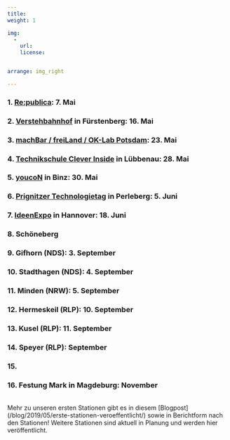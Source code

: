 ```yaml
---
title: 
weight: 1

img:
  -
    url: 
    license: 


arrange: img_right

---
```

### 1. [Re:publica](https://19.re-publica.com/en/session/dem-turing-bus-durch-kleinstadtgalaxie): 7. Mai
### 2. [Verstehbahnhof](https://www.verstehbahnhof.de/) in Fürstenberg: 16. Mai  
### 3. [machBar / freiLand / OK-Lab Potsdam](https://machbar-potsdam.de/): 23. Mai 
### 4. [Technikschule Clever Inside](http://jfvnet.de/cleverinside/) in Lübbenau: 28. Mai 
### 5. [youcoN](https://youpan.de/youcon2019/) in Binz: 30. Mai
### 6. [Prignitzer Technologietag](https://tgz-prignitz.de/) in Perleberg: 5. Juni
### 7. [IdeenExpo](https://ideenexpo.de) in Hannover: 18. Juni
### 8. Schöneberg
### 9. Gifhorn (NDS): 3. September
### 10. Stadthagen (NDS): 4. September
### 11. Minden (NRW): 5. September
### 12. Hermeskeil (RLP): 10. September
### 13. Kusel (RLP): 11. September
### 14. Speyer (RLP): September
### 15. 
### 16. Festung Mark in Magdeburg: November


<br>
Mehr zu unseren ersten Stationen gibt es in diesem [Blogpost](/blog/2019/05/erste-stationen-veroeffentlicht/) sowie in Berichtform nach den Stationen! Weitere Stationen sind aktuell in Planung und werden hier veröffentlicht.
